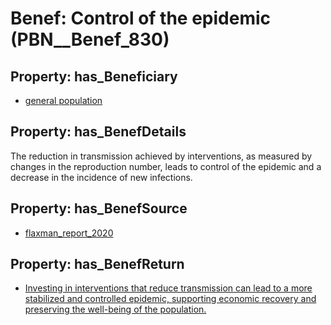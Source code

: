# Benef: __Control of the epidemic__ (PBN__Benef_830)

## Property: has_Beneficiary

* [general population](../Stakeholder/PBN__Stakeholder_9)

## Property: has_BenefDetails

The reduction in transmission achieved by interventions, as measured by changes in the reproduction number, leads to control of the epidemic and a decrease in the incidence of new infections.

## Property: has_BenefSource

* [flaxman_report_2020](../Article/PBN__Article_166)

## Property: has_BenefReturn

* [Investing in interventions that reduce transmission can lead to a more stabilized and controlled epidemic, supporting economic recovery and preserving the well-being of the population.](../BenefReturn/PBN__BenefReturn_901)

